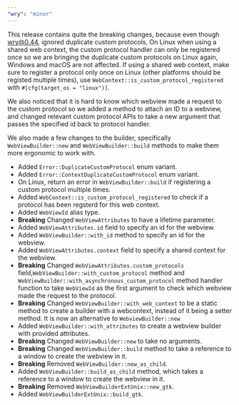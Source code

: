 ```yaml
---
"wry": "minor"
---
```


This release contains quite the breaking changes, because even though wry@0.44, ignored duplicate custom protocols, On Linux when using a shared web context, the custom protocol handler can only be registered once so we are bringing the duplicate custom protocols on Linux again, Windows and macOS are not affected. If using a shared web context, make sure to register a protocol only once on Linux (other platforms should be registed multiple times), use `WebContext::is_custom_protocol_registered` with `#[cfg(target_os = "linux")]`.

We also noticed that it is hard to know which webview made a request to the custom protocol so we added a method to attach an ID to a webview, and changed relevant custom protocol APIs to take a new argument that passes the specified id back to protocol handler.

We also made a few changes to the builder, specifically `WebViewBuilder::new` and `WebViewBuilder::build` methods to make them more ergonomic to work with.

- Added `Error::DuplicateCustomProtocol` enum variant.
- Added `Error::ContextDuplicateCustomProtocol` enum variant.
- On Linux, return an error in `WebViewBuilder::build` if registering a custom protocol multiple times.
- Added `WebContext::is_custom_protocol_registered` to check if a protocol has been regsterd for this web context.
- Added `WebViewId` alias type.
- **Breaking** Changed `WebViewAttributes` to have a lifetime parameter.
- Added `WebViewAttributes.id` field to specify an id for the webview.
- Added `WebViewBuilder::with_id` method to specify an id for the webview.
- Added `WebViewAttributes.context` field to specify a shared context for the webview.
- **Breaking** Changed `WebViewAttributes.custom_protocols` field,`WebViewBuilder::with_custom_protocol` method and `WebViewBuilder::with_asynchronous_custom_protocol` method handler function to take `WebViewId` as the first argument to check which webview made the request to the protocol.
- **Breaking** Changed `WebViewBuilder::with_web_context` to be a static method to create a builder with a webcontext, instead of it being a setter method. It is now an alternative to `WebviewBuilder::new`
- Added `WebViewBuilder::with_attributes` to create a webview builder with provided attributes.
- **Breaking** Changed `WebViewBuilder::new` to take no arguments.
- **Breaking** Changed `WebViewBuilder::build` method to take a reference to a window to create the webview in it.
- **Breaking** Removed `WebViewBuilder::new_as_child`.
- Added `WebViewBuilder::build_as_child` method, which takes a reference to a window to create the webview in it.
- **Breaking** Removed `WebViewBuilderExtUnix::new_gtk`.
- Added `WebViewBuilderExtUnix::build_gtk`.
